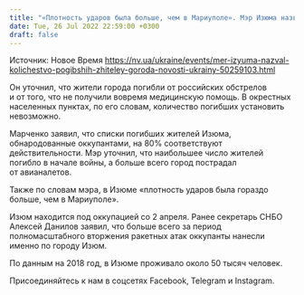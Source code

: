 ```yaml
---
title: "«Плотность ударов была больше, чем в Мариуполе». Мэр Изюма назвал количество погибших жителей города"
date: Tue, 26 Jul 2022 22:59:00 +0300
draft: false
---
```

Источник: Новое Время https://nv.ua/ukraine/events/mer-izyuma-nazval-kolichestvo-pogibshih-zhiteley-goroda-novosti-ukrainy-50259103.html


Он уточнил, что жители города погибли от российских обстрелов и от того, что не получили вовремя медицинскую помощь. В окрестных населенных пунктах, по его словам, количество погибших установить невозможно.

Марченко заявил, что списки погибших жителей Изюма, обнародованные оккупантами, на 80% соответствуют действительности. Мэр уточнил, что наибольшее число жителей погибло в начале войны, а больше всего город пострадал от авианалетов.

Также по словам мэра, в Изюме «плотность ударов была гораздо больше, чем в Мариуполе».

Изюм находится под оккупацией со 2 апреля. Ранее секретарь СНБО Алексей Данилов заявил, что больше всего за период полномасштабного вторжения ракетных атак оккупанты нанесли именно по городу Изюм.

По данным на 2018 год, в Изюме проживало около 50 тысяч человек.

Присоединяйтесь к нам в соцсетях Facebook, Telegram и Instagram.
